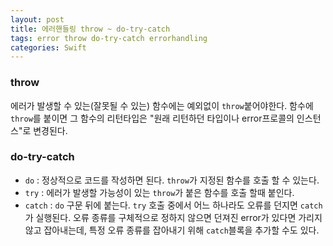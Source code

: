 ```yaml
---
layout: post
title: 에러핸들링 throw ~ do-try-catch
tags: error throw do-try-catch errorhandling
categories: Swift
---
```


### throw
에러가 발생할 수 있는(잘못될 수 있는) 함수에는 예외없이 `throw`붙어야한다. 함수에 `throw`를 붙이면 그 함수의 리턴타입은 "원래 리턴하던 타입이나 error프로콜의 인스턴스"로 변경된다.

### do-try-catch
- `do` : 정상적으로 코드를 작성하면 된다. `throw`가 지정된 함수를 호출 할 수 있는다.
- `try` : 에러가 발생할 가능성이 있는 `throw`가 붙은 함수를 호출 할때 붙인다.
- `catch` : `do` 구문 뒤에 붙는다. `try` 호출 중에서 어느 하나라도 오류를 던지면 `catch`가 실행된다. 오류 종류를 구체적으로 정하지 않으면 던져진 error가 있다면 가리지 않고 잡아내는데, 특정 오류 종류를 잡아내기 위해 `catch`블록을 추가할 수도 있다.
